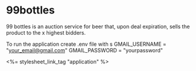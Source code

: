 # 99bottles
99 bottles is an auction service for beer that, upon deal expiration, sells the product to the x highest bidders.

To run the application create .env file with s
GMAIL_USERNAME = "your_email@gmail.com"
GMAIL_PASSWORD = "yourpassword"

 <%= stylesheet_link_tag "application" %>

